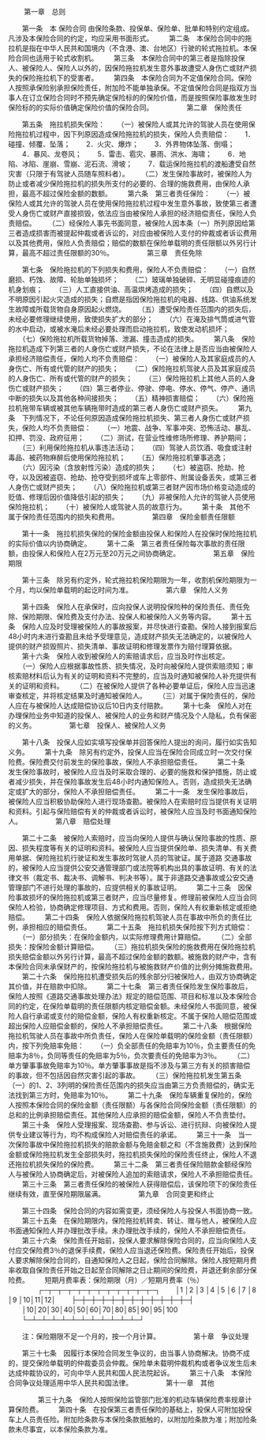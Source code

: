 
 


　　 
第一章　总则

　　第一条　本
保险合同
由保险条款、投保单、保险单、批单和特别约定组成。凡涉及本保险合同的约定，均应采用书面形式。 
　　第二条　本保险合同中的拖拉机是指在中华人民共和国境内（不含港、澳、台地区）行驶的轮式拖拉机。本保险合同也适用于轮式收割机。 
　　第三条　本保险合同中的第三者是指除投保人、被保险人、保险人以外的，因保险拖拉机发生意外事故遭受人身伤亡或财产损失的保险拖拉机下的受害者。 
　　第四条　本保险合同为不定值保险合同。保险人按照承保险别承担保险责任，附加险不能单独承保。不定值保险合同是指双方当事人在订立保险合同时不预先确定保险标的的保险价值，而是按照保险事故发生时保险标的的实际价值确定保险价值的保险合同。
　　 
　　 
第二章　保险责任

　　第五条　拖拉机损失保险：
　　（一）被保险人或其允许的驾驶人员在使用保险拖拉机过程中，因下列原因造成保险拖拉机的损失，保险人负责赔偿：
　　1．碰撞、倾覆、坠落；
　　2．火灾、爆炸；
　　3．外界物体坠落、倒塌；
　　4．暴风、龙卷风；
　　5．雷击、雹灾、暴雨、洪水、海啸；
　　6．地陷、冰陷、崖崩、雪崩、泥石流、滑坡；
　　7．载运保险拖拉机的渡船遭受自然灾害（只限于有驾驶人员随车照料者）。
　　（二）发生保险事故时，被保险人为防止或者减少保险拖拉机的损失所支付的必要的、合理的施救费用，由保险人承担，最高不超过保险金额的数额。 
　　第六条　第三者责任保险：
　　（一）被保险人或其允许的驾驶人员在使用保险拖拉机过程中发生意外事故，致使第三者遭受人身伤亡或财产直接损毁，依法应当由被保险人承担的经济赔偿责任，保险人负责赔偿。
　　（二）经保险人事先书面同意，被保险人因本条（一）所列原因给第三者造成损害而被提起仲裁或者诉讼的，对应由被保险人支付的仲裁或者诉讼费用以及其他费用，保险人负责赔偿；赔偿的数额在保险单载明的责任限额以外另行计算，最高不超过责任限额的30％。
　　 
　　 
第三章　责任免除

　　第七条　保险拖拉机的下列损失和费用，保险人不负责赔偿：
　　（一）自然磨损、朽蚀、故障、轮胎单独损坏；
　　（二）玻璃单独破碎、无明显碰撞痕迹的机身划痕；
　　（三）人工直接供油、高温烘烤造成的损失；
　　（四）自燃以及不明原因引起火灾造成的损失；自燃是指因保险拖拉机的电器、线路、供油系统发生故障或所载货物自身原因起火燃烧。
　　（五）遭受保险责任范围内的损失后，未经必要修理继续使用，致使损失扩大的部分；
　　（六）在淹及排气筒或进气管的水中启动，或被水淹后未经必要处理而启动拖拉机，致使发动机损坏；
　　（七）保险拖拉机所载货物掉落、泄漏、撞击造成的损失。 
　　第八条　保险拖拉机造成下列第三者的人身伤亡或财产损失，不论在法律上是否应当由被保险人承担经济赔偿责任，保险人均不负责赔偿：
　　（一）被保险人及其家庭成员的人身伤亡、所有或代管的财产的损失；
　　（二）保险拖拉机驾驶人员及其家庭成员的人身伤亡、所有或代管的财产的损失；
　　（三）保险拖拉机上其他人员的人身伤亡或财产损失；
　　（四）第三者停业、停驶、停电、停水、停气、停产、通讯中断的损失以及其他各种间接损失；
　　（五）精神损害赔偿；
　　（六）保险拖拉机拖带车辆或被其他车辆拖带时造成的第三者人身伤亡或财产损失。 
　　第九条　下列情况下，不论任何原因造成保险拖拉机损失、第三者人身伤亡或财产损失，保险人均不负责赔偿：
　　（一）地震、战争、军事冲突、恐怖活动、暴乱、扣押、罚没、政府征用；
　　（二）测试，在营业性维修场所修理、养护期间；
　　（三）利用保险拖拉机从事违法活动；
　　（四）驾驶人员饮酒、吸食或注射毒品、被药物麻醉后使用保险拖拉机；
　　（五）保险拖拉机肇事逃逸；
　　（六）因污染（含放射性污染）造成的损失；
　　（七）被盗窃、抢劫、抢夺，以及因被盗窃、抢劫、抢夺受到损坏或车上零部件、附属设备丢失，或第三者人身伤亡或财产损失；
　　（八）保险拖拉机或第三者财产因市场价格变动造成的贬值、修理后因价值降低引起的损失；
　　（九）非被保险人允许的驾驶人员使用保险拖拉机；
　　（十）被保险人或驾驶人员的故意行为。 
　　第十条　其他不属于保险责任范围内的损失和费用。
　　 
　　 
第四章　保险金额责任限额

　　第十一条　拖拉机损失保险的保险金额由投保人和保险人在投保时保险拖拉机的实际价值以内协商确定。 
　　第十二条　第三者责任保险每次事故的责任限额，由投保人和保险人在2万元至20万元之间协商确定。
　　 
　　 
第五章　保险期限

　　第十三条　除另有约定外，轮式拖拉机保险期限为一年，收割机保险期限为一个月，均以保险单载明的起讫时间为准。
　　 
　　 
第六章　保险人义务

　　第十四条　保险人在承保时，应向投保人说明投保险种的保险责任、责任免除、保险期限、保险费及支付办法、投保人和被保险人义务等内容。 
　　第十五条　保险人应及时受理被保险人的事故报案，并尽快进行查勘。保险人接到报案后48小时内未进行查勘且未给予受理意见，造成财产损失无法确定的，以被保险人提供的财产损毁照片、损失清单、事故证明和修理发票作为赔付理算依据。 
　　第十六条　保险人收到被保险人的索赔请求后，应当及时作出核定。
　　（一）保险人应根据事故性质、损失情况，及时向被保险人提供索赔须知；审核索赔材料后认为有关的证明和资料不完整的，应当及时通知被保险人补充提供有关的证明和资料。
　　（二）在被保险人提供了各种必要单证后，保险人应当迅速审查核定，并将核定结果及时通知被保险人。
　　（三）对属于保险责任的，保险人应在与被保险人达成赔偿协议后10日内支付赔款。 
　　第十七条　保险人对在办理保险业务中知道的投保人、被保险人的业务和财产情况及个人隐私，负有保密的义务。
　　 
　　 
第七章　投保人、被保险人义务

　　第十八条　投保人应如实填写投保单并回答保险人提出的询问，履行如实告知义务。 
　　第十九条　除另有约定外，投保人应当在保险合同成立时一次交付保险费。保险费交付前发生的保险事故，保险人不承担赔偿责任。 
　　第二十条　发生保险事故时，被保险人应当及时采取合理的、必要的施救和保护措施，防止或者减少损失，并在保险事故发生后48小时内通知保险人。否则，造成损失无法确定或扩大的部分，保险人不承担赔偿责任。 
　　第二十一条　发生保险事故后，被保险人应当积极协助保险人进行现场查勘。被保险人在索赔时应当提供有关证明和资料。引起与保险赔偿有关的仲裁或者诉讼时，被保险人应当及时书面通知保险人。
　　 
　　 
第八章　赔偿处理

　　第二十二条　被保险人索赔时，应当向保险人提供与确认保险事故的性质、原因、损失程度等有关的证明和资料。被保险人应当提供保险单、损失清单、有关费用单据、保险拖拉机行驶证和发生事故时驾驶人员的驾驶证。属于道路
交通事故
的，被保险人应当提供公安交通管理部门或法院等机构出具的事故证明、有关的法律文书（裁定书、裁决书、调解书、判决书等）。属于非道路交通事故或公安交通管理部门不进行处理的事故的，应提供相关的事故证明。 
　　第二十三条　因保险事故损坏的保险拖拉机或第三者财产，应当尽量修复。修理前被保险人应当会同保险人检验，协商确定修理项目、方式和费用。否则，保险人有权重新核定或拒绝赔偿。 
　　第二十四条　保险人依据保险拖拉机驾驶人员在事故中所负的责任比例，承担相应的赔偿责任。 
　　第二十五条　拖拉机损失保险按下列方式赔偿：
　　（一）部分损失：在保险金额内，以实际修理费用计算赔偿。
　　（二）全部损失：按保险金额计算赔偿。
　　（三）拖拉机损失保险的施救费用在保险拖拉机损失赔偿金额以外另行计算，最高不超过保险金额的数额。被施救的财产中，含有本保险合同未承保财产的，按保险拖拉机与被施救财产价值的比例分摊施救费用。 
　　第二十六条　保险拖拉机遭受损失后的残余部分归被保险人，由双方协商确定其价值，并在赔款中扣除。 
　　第二十七条　第三者责任保险发生保险事故后，保险人按照《道路交通事故处理办法》规定的赔偿范围、项目和标准以及本保险合同的约定，在保险单载明的责任限额内核定赔偿金额。未经保险人书面同意，被保险人自行承诺或支付的赔偿金额，保险人有权重新核定。不属于保险人赔偿范围或超出保险人应赔偿金额的，保险人不承担赔偿责任。 
　　第二十八条　根据保险拖拉机驾驶人员在事故中所负责任，保险人在保险单载明的保险金额（责任限额）内，按下列免赔率免赔：
　　（一）负全部责任的免赔率为10％，负主要责任的免赔率为8％，负同等责任的免赔率为5％，负次要责任的免赔率为3％。
　　（二）单方肇事事故免赔率为10％。单方肇事事故是指不涉及与第三方有关的损害赔偿的事故，但不包括因自然灾害引起的事故。
　　（三）保险拖拉机发生第五条（一）的1、2、3列明的保险责任范围内的损失应当由第三方负责赔偿的，确实无法找到第三方时，免赔率为10％。 
　　第二十九条　保险车辆重复保险的，保险人按照本保险合同的保险金额（责任限额）与各保险合同保险金额（责任限额）的总和的比例承担赔偿责任。其他保险人应承担的赔偿金额，保险人不负责垫付。 
　　第三十条　保险人受理报案、现场查勘、参与诉讼、进行抗辩、向被保险人提供专业建议等行为，均不构成保险人对赔偿责任的承诺。 
　　第三十一条　当一次保险事故中保险拖拉机损失的赔款金额与免赔金额之和（不含施救费）达到保险金额或保险拖拉机发生全部损失时，拖拉机损失保险的保险责任终止，保险人不退还拖拉机损失保险的保险费。 
　　第三十二条　第三者责任保险赔款金额经保险人与被保险人协商确定后，对被保险人追加的索赔请求，保险人不承担赔偿责任。 
　　第三十三条　第三者责任保险的被保险人获得赔偿后，该保险项下的保险责任继续有效，直至保险期限届满。
　　 
　　 
第九章　合同变更和终止

　　第三十四条　保险合同的内容如需变更，须经保险人与投保人书面协商一致。 
　　第三十五条　在保险期限内，保险拖拉机转卖、转让、赠与他人，被保险人应书面通知保险人并办理批改手续。未办理批改手续的，保险人不承担赔偿责任。 
　　第三十六条　保险责任开始前，投保人要求解除保险合同的，应当向保险人支付应交保险费3％的退保手续费，保险人应当退还保险费。保险责任开始后，投保人要求解除保险合同的，自通知保险人之日起，保险合同解除。保险人按短期月费率收取自保险责任开始之日起至合同解除之日止期间的保险费，并退还剩余部分保险费。
　　短期月费率表：保险期限（月）／短期月费率（％）
　　
　　┌─┬─┬─┬─┬─┬─┬─┬─┬─┬─┬─┬─┐
　　│1 │2 │3 │4 │5 │6 │7 │8 │9 │10│11│12│
　　├─┼─┼─┼─┼─┼─┼─┼─┼─┼─┼─┼─┤
　　│10│20│30│40│50│60│70│80│85│90│95│100
　　└─┴─┴─┴─┴─┴─┴─┴─┴─┴─┴─┴─┘
　　

　　注：保险期限不足一个月的，按一个月计算。
　　 
　　 
第十章　争议处理

　　第三十七条　因履行本保险合同发生争议的，由当事人协商解决。协商不成的，提交保险单载明的仲裁委员会仲裁。保险单未载明仲裁机构或者争议发生后未达成仲裁协议的，可向中华人民共和国人民法院起诉。 
　　第三十八条　本保险合同争议处理适用中华人民共和国法律。
　　 
　　 
第十一章　其他

　　 
　　第三十九条　保险人按照保险监管部门批准的机动车辆保险费率规章计算保险费。 
　　第四十条　在投保第三者责任保险的基础上，投保人可附加投保车上人员责任险。附加险条款与本保险条款抵触的，以附加险条款为准；附加险条款未尽事宜，以本保险条款为准。 


 


 

 
 
 
 
 
  


  
 

  


  


  
 
 
 
 

